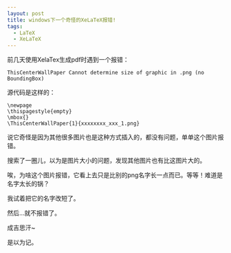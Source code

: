 ```yaml
---
layout: post
title: windows下一个奇怪的XeLaTeX报错!
tags:
  - LaTeX
  - XeLaTeX
---
```


前几天使用XelaTex生成pdf时遇到一个报错：

    ThisCenterWallPaper Cannot determine size of graphic in .png (no BoundingBox)
    
源代码是这样的：

````
\newpage
\thispagestyle{empty} 
\mbox{}
\ThisCenterWallPaper{1}{xxxxxxxx_xxx_1.png}
````

说它奇怪是因为其他很多图片也是这种方式插入的，都没有问题，单单这个图片报错。

搜索了一圈儿，以为是图片大小的问题，发现其他图片也有比这图片大的。

唉，为啥这个图片报错，它看上去只是比别的png名字长一点而已。等等！难道是名字太长的锅？

我试着把它的名字改短了。

然后...就不报错了。

成吉思汗~

是以为记。

